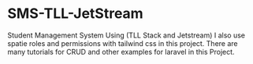 # SMS-TLL-JetStream
 Student Management System Using (TLL Stack and Jetstream)
 I also use spatie roles and permissions with tailwind css in this project.
 There are many tutorials for CRUD and other examples for laravel in this Project.
 
